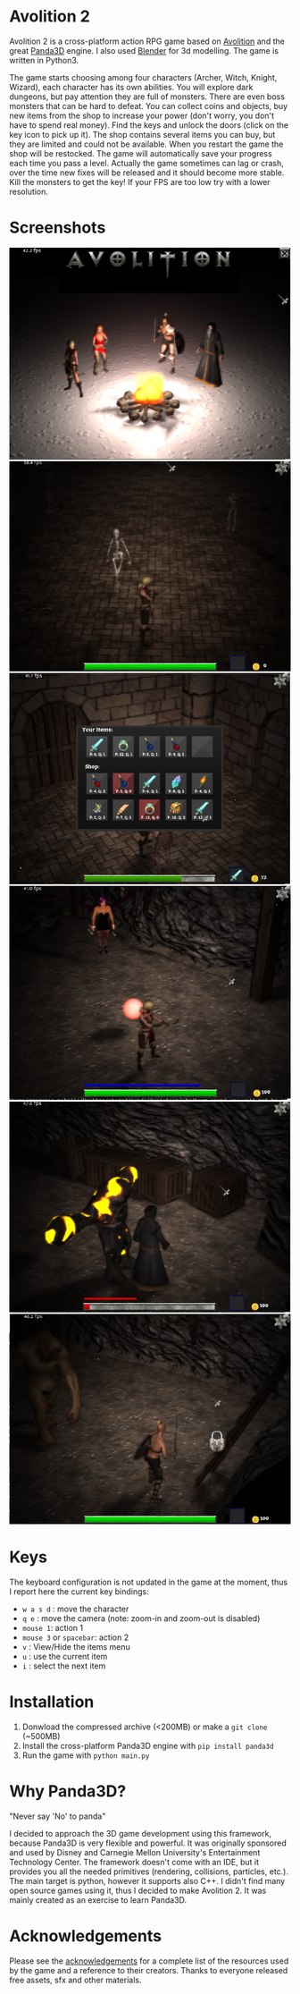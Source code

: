 # Avolition 2

Avolition 2 is a cross-platform action RPG game based on [Avolition](https://github.com/wezu/Avolition) and the great [Panda3D](https://www.panda3d.org/) engine. I also used [Blender](https://www.blender.org/) for 3d modelling. The game is written in Python3.

The game starts choosing among four characters (Archer, Witch, Knight, Wizard), each character has its own abilities. You will explore dark dungeons, but pay attention they are full of monsters. There are even boss monsters that can be hard to defeat. You can collect coins and objects, buy new items from the shop to increase your power (don't worry, you don't have to spend real money). Find the keys and unlock the doors (click on the key icon to pick up it).
The shop contains several items you can buy, but they are limited and could not be available. When you restart the game the shop will be restocked.
The game will automatically save your progress each time you pass a level. Actually the game sometimes can lag or crash, over the time new fixes will be released and it should become more stable.
Kill the monsters to get the key!
If your FPS are too low try with a lower resolution.


# Screenshots
![main](screenshots/main.png)
![screenshot1](screenshots/screenshot1.png)
![screenshot2](screenshots/screenshot2.png)
![screenshot3](screenshots/screenshot3.png)
![screenshot4](screenshots/screenshot4.png)
![screenshot5](screenshots/screenshot5.png)

# Keys
The keyboard configuration is not updated in the game at the moment, thus I report here the current key bindings:
*  `w a s d` : move the character
*  `q e` : move the camera (note: zoom-in and zoom-out is disabled)
*  `mouse 1`: action 1
*  `mouse 3` or `spacebar`: action 2
*  `v` : View/Hide the items menu
*  `u` : use the current item
*  `i` : select the next item

# Installation
1.  Donwload the compressed archive (<200MB) or make a `git clone` (~500MB)
2.  Install the cross-platform Panda3D engine with `pip install panda3d`
3.  Run the game with `python main.py`

# Why Panda3D?
"Never say 'No' to panda"

I decided to approach the 3D game development using this framework, because Panda3D is very flexible and powerful. It was originally sponsored and used by Disney and Carnegie Mellon University's Entertainment Technology Center. The framework doesn't come with an IDE, but it provides you all the needed primitives (rendering, collisions, particles, etc.). The main target is python, however it supports also C++. I didn't find many open source games using it, thus I decided to make Avolition 2. It was mainly created as an exercise to learn Panda3D.

# Acknowledgements
Please see the [acknowledgements](acknowledgements.txt) for a complete list of the resources used by the game and a reference to their creators.
Thanks to everyone released free assets, sfx and other materials.
